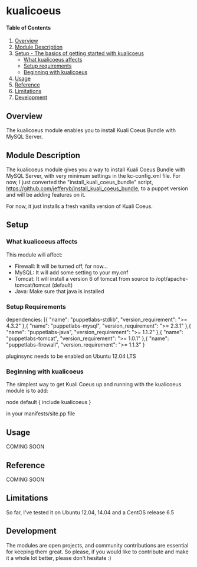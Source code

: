 # kualicoeus

#### Table of Contents

1. [Overview](#overview)
2. [Module Description](#module-description)
3. [Setup - The basics of getting started with kualicoeus](#setup)
    * [What kualicoeus affects](#what-kualicoeus-affects)
    * [Setup requirements](#setup-requirements)
    * [Beginning with kualicoeus](#beginning-with-kualicoeus)
4. [Usage](#usage)
5. [Reference](#reference)
5. [Limitations](#limitations)
6. [Development](#development)

## Overview

The kualicoeus module enables you to install Kuali Coeus Bundle with MySQL Server.

## Module Description

The kualicoeus module gives you a way to install Kuali Coeus Bundle with MySQL Server, with very minimum settings in the kc-config.xml file.
For now, I just converted the "install_kuali_coeus_bundle" script, https://github.com/jefferyb/install_kuali_coeus_bundle, to a puppet version 
and will be adding features on it.

For now, it just installs a fresh vanilla version of Kuali Coeus.

## Setup

### What kualicoeus affects

This module will affect:

* Firewall: It will be turned off, for now...
* MySQL: It will add some setting to your my.cnf
* Tomcat: It will install a version 6 of tomcat from source to /opt/apache-tomcat/tomcat (default)
* Java: Make sure that java is installed 

### Setup Requirements

dependencies: [{
			"name": "puppetlabs-stdlib",
			"version_requirement": ">= 4.3.2"
		},{
			"name": "puppetlabs-mysql",
			"version_requirement": ">= 2.3.1"
		},{
			"name": "puppetlabs-java",
			"version_requirement": ">= 1.1.2"
		},{
			"name": "puppetlabs-tomcat",
			"version_requirement": ">= 1.0.1"
		},{
			"name": "puppetlabs-firewall",
			"version_requirement": ">= 1.1.3"
		}

pluginsync needs to be enabled on Ubuntu 12.04 LTS


### Beginning with kualicoeus

The simplest way to get Kuali Coeus up and running with the kualicoeus module is to add:

node default {
  include kualicoeus
}

in your manifests/site.pp file
 

## Usage

COMING SOON

## Reference

COMING SOON

## Limitations

So far, I've tested it on Ubuntu 12.04, 14.04 and a CentOS release 6.5 

## Development

The modules are open projects, and community contributions are essential for keeping them great. So please, if you would like to contribute and make it a whole lot better, please don't hesitate :)

